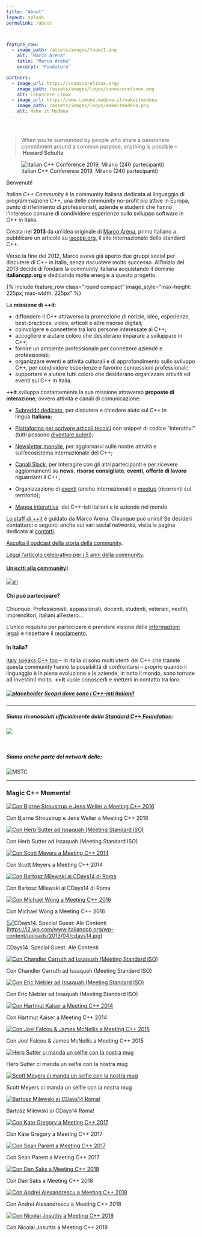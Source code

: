 ```yaml
---
title: "About"
layout: splash
permalink: /about



feature_row:
  - image_path: /assets/images/team/1.png
    alt: "Marco Arena"
    title: "Marco Arena"
    excerpt: "Fondatore"  

partners:
  - image_url: https://conoscerelinux.org/
    image_path: /assets/images/logos/conoscerelinux.png
    alt: Conoscere Linux
  - image_url: https://www.comune.modena.it/makeitmodena
    image_path: /assets/images/logos/makeitmodena.png
    alt: Make it Modena
---
```



<br />


> When you’re surrounded by people who share a passionate commitment around a common purpose, anything is possible – **Howard Schultz**

<figure>
  <img
  src="/assets/images/about/itcppcon19-crowd"
  alt="Italian C++ Conference 2019, Milano (240 partecipanti)">
  <figcaption>Italian C++ Conference 2019, Milano (240 partecipanti)</figcaption>
</figure>

Benvenuti!

*Italian C++ Community* è la community Italiana dedicata al linguaggio di programmazione C++, una delle community no-profit più attive in Europa, punto di riferimento di professionisti, aziende e studenti che hanno l'interesse comune di condividere esperienze sullo sviluppo software in C++ in Italia.

Creata nel **2013** da un’idea originale di [Marco Arena](http://it.linkedin.com/in/marcoarena), primo italiano a pubblicare un articolo su [isocpp.org](https://isocpp.org/), il sito internazionale dello standard C++.

Verso la fine del 2012, Marco aveva già aperto due gruppi social per discutere di C++ in Italia, senza riscuotere molto successo. All’inizio del 2013 decide di fondare la community italiana acquistando il dominio **italiancpp.org** e dedicando molte energie a questo progetto.

{% include feature_row class="round compact" image_style="max-height: 225px; max-width: 225px" %}

La **missione di ++it**:

*   diffondere il C++ attraverso la promozione di notizie, idee, esperienze, best-practices, video, articoli e altre risorse digitali;
*   coinvolgere e connettere tra loro persone interessate al C++;
*   accogliere e aiutare coloro che desiderano imparare a sviluppare in C++;
*   fornire un ambiente professionale per connettere aziende e professionisti;
*   organizzare eventi e attività culturali e di approfondimento sullo sviluppo C++, per condividere esperienze e favorire connessioni professionali;
*   supportare e aiutare tutti coloro che desiderano organizzare attività ed eventi sul C++ in Italia.

**++it** sviluppa costantemente la sua missione attraverso **proposte di interazione**, ovvero attività e canali di comunicazione:

*   [Subreddit dedicato](https://reddit.com/r/cppit), per discutere e chiedere aiuto sul C++ in lingua **Italiana**;

*   [Piattaforma per scrivere articoli tecnici](http://italiancpp.org/articoli) con snippet di codice “interattivi” (tutti possono [diventare autori](http://www.italiancpp.org/articoli/diventa-un-autore/));

*   [Newsletter mensile](http://italiancpp.org/newsletter), per aggiornarvi sulle nostre attività e sull’ecosistema internazionale del C++;

*   [Canali Slack](http://italiancpp.org/slack), per interagire con gli altri partecipanti e per ricevere aggiornamenti su **news**, **risorse consigliate**, **eventi**, **offerte di lavoro** riguardanti il C++;

*   Organizzazione di [eventi](http://italiancpp.org/eventi) (anche internazionali) e [meetup](http://www.italiancpp.org/eventi/categoria/meetup/) (ricorrenti sul territorio);

*   [Mappa interattiva](http://italiancpp.org/map/)  dei C++-isti italiani e le aziende nel mondo.

[Lo staff di ++it](chi-siamo/team.html) è guidato da Marco Arena. Chiunque può unirsi! Se desideri contattarci o seguirci anche sui vari social networks, visita la pagina dedicata ai [contatti](chi-siamo/contattaci.html).

[Ascolta il podcast della storia della community](http://www.dotnetpodcast.com/show/card/41).

[Leggi l’articolo celebrativo per i 5 anni della community](index.html%3Fp=8644.html).

#### [Unisciti alla community!](http://italiancpp.org/join)

[![all](https://i1.wp.com/www.italiancpp.org/wp-content/uploads/2013/04/all.jpg?resize=597%2C416)](https://i1.wp.com/www.italiancpp.org/wp-content/uploads/2013/04/all.jpg)

#### Chi può partecipare?

Chiunque. Professionisti, appassionati, docenti, studenti, veterani, neofiti, imprenditori, italiani all’estero…

L’unico requisito per partecipare è prendere visione delle [informazioni legali](privacy-policy.html) e rispettare il [regolamento](regolamento/index.html).

#### In Italia?

[Italy speaks C++ too](http://www.italiancpp.org/2014/11/16/italy-speaks-cpp-too/) – In Italia ci sono molti utenti del C++ che tramite questa community hanno la possibilità di confrontarsi – proprio quando il linguaggio è in piena evoluzione e le aziende, in tutto il mondo, sono tornate ad investirci molto. **++it** vuole conoscerli e metterli in contatto tra loro.

##### [![placeholder](https://i1.wp.com/www.italiancpp.org/wp-content/uploads/2013/04/placeholder.png?resize=59%2C52)](http://italiancpp.org/map/) [Scopri dove sono i C++-isti italiani!](http://italiancpp.org/map/)

* * *

##### Siamo riconosciuti ufficialmente dalla [Standard C++ Foundation](https://isocpp.org):

[![](https://i0.wp.com/www.italiancpp.org/wp-content/uploads/2013/06/logo-cpp.jpg?resize=308%2C165)](https://isocpp.org/wiki/faq/user-groups-worldwide#user-groups-italy)

 

##### Siamo anche parte del network delle:

![MSTC](https://i1.wp.com/www.italiancpp.org/wp-content/uploads/2013/04/mstc.png?resize=361%2C62&ssl=1)

* * *

   
  
 

### Magic C++ Moments!

 [![Con Bjarne Stroustrup e Jens Weller a Meeting C++ 2016](https://i0.wp.com/www.italiancpp.org/wp-content/uploads/2013/04/IMG_0718.jpg?resize=199%2C199&ssl=1 "Con Bjarne Stroustrup e Jens Weller a Meeting C++ 2016")](https://i0.wp.com/www.italiancpp.org/wp-content/uploads/2013/04/IMG_0718.jpg) 

Con Bjarne Stroustrup e Jens Weller a Meeting C++ 2016

 [![Con Herb Sutter ad Issaquah (Meeting Standard ISO)](https://i2.wp.com/www.italiancpp.org/wp-content/uploads/2013/04/issaquah-sutter.jpg?resize=199%2C199&ssl=1 "Con Herb Sutter ad Issaquah (Meeting Standard ISO)")](https://i2.wp.com/www.italiancpp.org/wp-content/uploads/2013/04/issaquah-sutter.jpg) 

Con Herb Sutter ad Issaquah (Meeting Standard ISO)

 [![Con Scott Meyers a Meeting C++ 2014](https://i2.wp.com/www.italiancpp.org/wp-content/uploads/2013/04/127ADEE3-BE17-45F2-B705-1CD690FBADA8.jpg?resize=199%2C199&ssl=1 "Con Scott Meyers a Meeting C++ 2014")](https://i2.wp.com/www.italiancpp.org/wp-content/uploads/2013/04/127ADEE3-BE17-45F2-B705-1CD690FBADA8.jpg) 

Con Scott Meyers a Meeting C++ 2014

 [![Con Bartosz Milewski ai CDays14 di Roma](https://i1.wp.com/www.italiancpp.org/wp-content/uploads/2014/07/DSC_1352.jpg?resize=199%2C199&ssl=1 "Con Bartosz Milewski ai CDays14 di Roma")](https://i1.wp.com/www.italiancpp.org/wp-content/uploads/2014/07/DSC_1352.jpg) 

Con Bartosz Milewski ai CDays14 di Roma

 [![Con Michael Wong a Meeting C++ 2016](https://i2.wp.com/www.italiancpp.org/wp-content/uploads/2013/04/mic-wong.png?resize=199%2C199&ssl=1 "Con Michael Wong a Meeting C++ 2016")](https://i2.wp.com/www.italiancpp.org/wp-content/uploads/2013/04/mic-wong.png) 

Con Michael Wong a Meeting C++ 2016

 [![CDays14. Special Guest: Ale Contenti](https://i2.wp.com/www.italiancpp.org/wp-content/uploads/2013/04/cdays14.jpg?resize=199%2C199&ssl=1 "CDays14. Special Guest: Ale Contenti")]https://i2.wp.com/www.italiancpp.org/wp-content/uploads/2013/04/cdays14.jpg) 

CDays14. Special Guest: Ale Contenti

 [![Con Chandler Carruth ad Issaquah (Meeting Standard ISO)](https://i0.wp.com/www.italiancpp.org/wp-content/uploads/2013/04/issaquah-chandler.jpg?resize=199%2C199&ssl=1 "Con Chandler Carruth ad Issaquah (Meeting Standard ISO)")](https://i0.wp.com/www.italiancpp.org/wp-content/uploads/2013/04/issaquah-chandler.jpg) 

Con Chandler Carruth ad Issaquah (Meeting Standard ISO)

 [![Con Eric Niebler ad Issaquah (Meeting Standard ISO)](https://i2.wp.com/www.italiancpp.org/wp-content/uploads/2013/04/issaquah-niebler.jpg?resize=199%2C199&ssl=1 "Con Eric Niebler ad Issaquah (Meeting Standard ISO)")](https://i2.wp.com/www.italiancpp.org/wp-content/uploads/2013/04/issaquah-niebler.jpg) 

Con Eric Niebler ad Issaquah (Meeting Standard ISO)

 [![Con Hartmut Kaiser a Meeting C++ 2014](https://i0.wp.com/www.italiancpp.org/wp-content/uploads/2013/04/WP_001087.jpg?resize=199%2C199&ssl=1 "Con Hartmut Kaiser a Meeting C++ 2014")](https://i0.wp.com/www.italiancpp.org/wp-content/uploads/2013/04/WP_001087.jpg) 

Con Hartmut Kaiser a Meeting C++ 2014

 [![Con Joel Falcou & James McNellis a Meeting C++ 2015](https://i2.wp.com/www.italiancpp.org/wp-content/uploads/2013/04/james_joel.jpg?resize=199%2C199&ssl=1 "Con Joel Falcou & James McNellis a Meeting C++ 2015")](https://i2.wp.com/www.italiancpp.org/wp-content/uploads/2013/04/james_joel.jpg) 

Con Joel Falcou & James McNellis a Meeting C++ 2015

 [![Herb Sutter ci manda un selfie con la nostra mug](https://i1.wp.com/www.italiancpp.org/wp-content/uploads/2013/04/herb.jpg?resize=199%2C199&ssl=1 "Herb Sutter ci manda un selfie con la nostra mug")](https://i1.wp.com/www.italiancpp.org/wp-content/uploads/2013/04/herb.jpg) 

Herb Sutter ci manda un selfie con la nostra mug

 [![Scott Meyers ci manda un selfie con la nostra mug](https://i0.wp.com/www.italiancpp.org/wp-content/uploads/2013/04/IMG_0595-cropped-adjusted.jpg?resize=199%2C199&ssl=1 "Scott Meyers ci manda un selfie con la nostra mug")](https://i0.wp.com/www.italiancpp.org/wp-content/uploads/2013/04/IMG_0595-cropped-adjusted.jpg) 

Scott Meyers ci manda un selfie con la nostra mug

 [![Bartosz Milewski ai CDays14 Roma!](https://i0.wp.com/www.italiancpp.org/wp-content/uploads/2013/04/DSC_1355-e1422297523115.jpg?resize=199%2C199&ssl=1 "Bartosz Milewski ai CDays14 Roma!")](https://i0.wp.com/www.italiancpp.org/wp-content/uploads/2013/04/DSC_1355-e1422297523115.jpg) 

Bartosz Milewski ai CDays14 Roma!

 [![Con Kate Gregory a Meeting C++ 2017](https://i2.wp.com/www.italiancpp.org/wp-content/uploads/2013/04/WP_20171111_17_53_57_Rich.jpg?resize=199%2C199&ssl=1 "WP_20171111_17_53_57_Rich")](https://i2.wp.com/www.italiancpp.org/wp-content/uploads/2013/04/WP_20171111_17_53_57_Rich.jpg) 

Con Kate Gregory a Meeting C++ 2017

 [![Con Sean Parent a Meeting C++ 2017](https://i0.wp.com/www.italiancpp.org/wp-content/uploads/2013/04/WP_20171111_16_01_43_Rich.jpg?resize=199%2C199&ssl=1 "WP_20171111_16_01_43_Rich")](https://i0.wp.com/www.italiancpp.org/wp-content/uploads/2013/04/WP_20171111_16_01_43_Rich.jpg) 

Con Sean Parent a Meeting C++ 2017

 [![Con Dan Saks a Meeting C++ 2018](https://i2.wp.com/www.italiancpp.org/wp-content/uploads/2013/04/46486092_10156925323596057_2793943901847683072_n-1.jpg?resize=199%2C199&ssl=1 "46486092_10156925323596057_2793943901847683072_n (1)")](https://i2.wp.com/www.italiancpp.org/wp-content/uploads/2013/04/46486092_10156925323596057_2793943901847683072_n-1.jpg) 

Con Dan Saks a Meeting C++ 2018

 [![Con Andrei Alexandrescu a Meeting C++ 2018](https://i1.wp.com/www.italiancpp.org/wp-content/uploads/2013/04/46358949_10156925323531057_5746629159300366336_n.jpg?resize=199%2C199&ssl=1 "46358949_10156925323531057_5746629159300366336_n")](https://i1.wp.com/www.italiancpp.org/wp-content/uploads/2013/04/46358949_10156925323531057_5746629159300366336_n.jpg) 

Con Andrei Alexandrescu a Meeting C++ 2018

 [![Con Nicolai Josuttis a Meeting C++ 2018](https://i2.wp.com/www.italiancpp.org/wp-content/uploads/2013/04/46380959_10156925323456057_300143889581342720_n.jpg?resize=199%2C199&ssl=1 "46380959_10156925323456057_300143889581342720_n")](https://i2.wp.com/www.italiancpp.org/wp-content/uploads/2013/04/46380959_10156925323456057_300143889581342720_n.jpg) 

Con Nicolai Josuttis a Meeting C++ 2018
